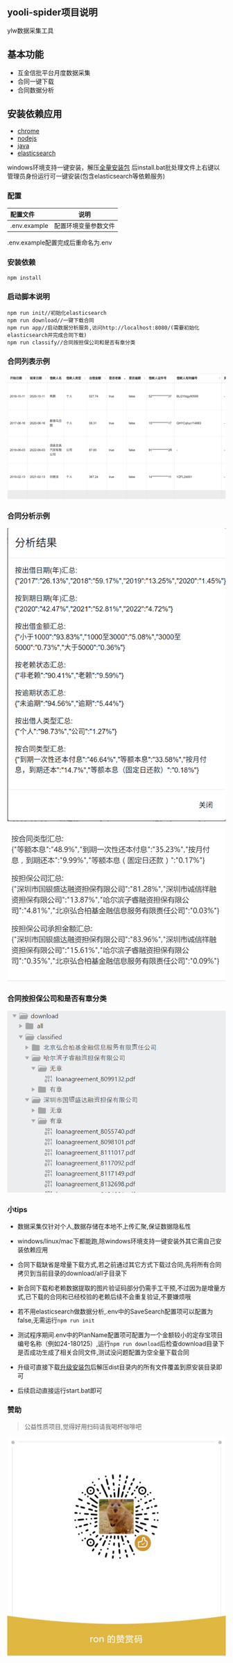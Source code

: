 yooli-spider项目说明
-----
ylw数据采集工具

## 基本功能

+ 互金信批平台月度数据采集
+ 合同一键下载
+ 合同数据分析


## 安装依赖应用

* [chrome](https://www.google.com/intl/zh-CN/chrome/)
* [nodejs](https://nodejs.org/zh-cn/)
* [java](https://www.java.com/zh_CN/download/)
* [elasticsearch](https://www.elastic.co/cn/downloads/elasticsearch)

windows环境支持一键安装，解压[全量安装包](https://hk5.yrong.space/release_full.zip) 后install.bat批处理文件上右键以管理员身份运行可一键安装(包含elasticsearch等依赖服务)

### 配置

|配置文件 | 说明|
|:------|:-------:| 
|.env.example                 |配置环境变量参数文件|

.env.example配置完成后重命名为.env

### 安装依赖

```
npm install
```

### 启动脚本说明

```
npm run init//初始化elasticsearch
npm run download//一键下载合同
npm run app//启动数据分析服务,访问http://localhost:8080/(需要初始化elasticsearch并完成合同下载)
npm run classify//合同按担保公司和是否有章分类
```

### 合同列表示例

![](detail.png)

### 合同分析示例

![](analysis.png)

![](assurance.png)

### 合同按担保公司和是否有章分类

![](classify.png)

### 小tips

* 数据采集仅针对个人,数据存储在本地不上传汇聚,保证数据隐私性

* windows/linux/mac下都能跑,除windows环境支持一键安装外其它需自己安装依赖应用

* 合同下载缺省是增量下载方式,若之前通过其它方式下载过合同,先将所有合同拷贝到当前目录的download/all子目录下

* 新合同下载和老赖数据提取的图片验证码部分仍需手工干预,不过因为是增量方式,已下载的合同和已经校验的老赖后续不会重复验证,不要嫌烦哦

* 若不用elasticsearch做数据分析,.env中的SaveSearch配置项可以配置为false,无需运行`npm run init`

* 测试程序期间.env中的PlanName配置项可配置为一个金额较小的定存宝项目编号名称（例如24-180125）,运行`npm run download`后检查download目录下是否成功生成了相关合同文件,测试没问题配置为空全量下载合同

* 升级可直接下载[升级安装包](https://hk5.yrong.space/release.zip)后解压dist目录内的所有文件覆盖到原安装目录即可

* 后续启动直接运行start.bat即可 

 

### 赞助

> 公益性质项目,觉得好用扫码请我喝杯咖啡吧

![](appreciate.jpg)

